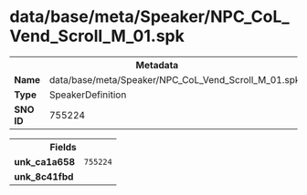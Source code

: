 <h1>data/base/meta/Speaker/NPC_CoL_Vend_Scroll_M_01.spk</h1><table><tr><th colspan="100%">Metadata</th></tr><tr><td><b>Name</b></td><td>data/base/meta/Speaker/NPC_CoL_Vend_Scroll_M_01.spk</td></tr><tr><td><b>Type</b></td><td>SpeakerDefinition</td></tr><tr><td><b>SNO ID</b></td><td>755224</td></tr></table>

<table><tr><th colspan="100%">Fields</th></tr><tr><td><b>unk_ca1a658</b></td><td><code>755224</code></td></tr><tr><td><b>unk_8c41fbd</b></td><td></td></tr></table>

